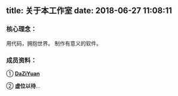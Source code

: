 title: 关于本工作室
date: 2018-06-27 11:08:11
---
### 核心理念：
用代码，拥抱世界。
制作有意义的软件。


### 成员资料：


① [**DaZiYuan**](/members/DaZiYuan.html)

② **虚位以待**...